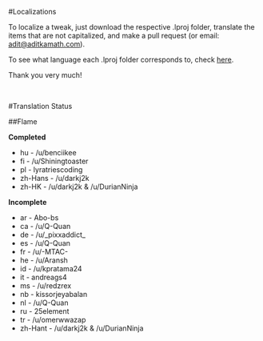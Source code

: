 #Localizations

To localize a tweak, just download the respective .lproj folder, translate the items that are not capitalized, and make a pull request (or email: adit@aditkamath.com).

To see what language each .lproj folder corresponds to, check [here](http://www.ibabbleon.com/iOS-Language-Codes-ISO-639.html).

Thank you very much!

&nbsp;

#Translation Status


##Flame

**Completed**

* hu - /u/benciikee
* fi - /u/Shiningtoaster
* pl - lyratriescoding
* zh-Hans - /u/darkj2k
* zh-HK - /u/darkj2k & /u/DurianNinja

**Incomplete**

* ar - Abo-bs
* ca - /u/Q-Quan
* de - /u/\_pixxaddict\_
* es - /u/Q-Quan
* fr - /u/-MTAC-
* he - /u/Aransh
* id - /u/kpratama24
* it - andreags4
* ms - /u/redzrex
* nb - kissorjeyabalan
* nl - /u/Q-Quan
* ru - 25element
* tr - /u/omerwwazap
* zh-Hant - /u/darkj2k & /u/DurianNinja